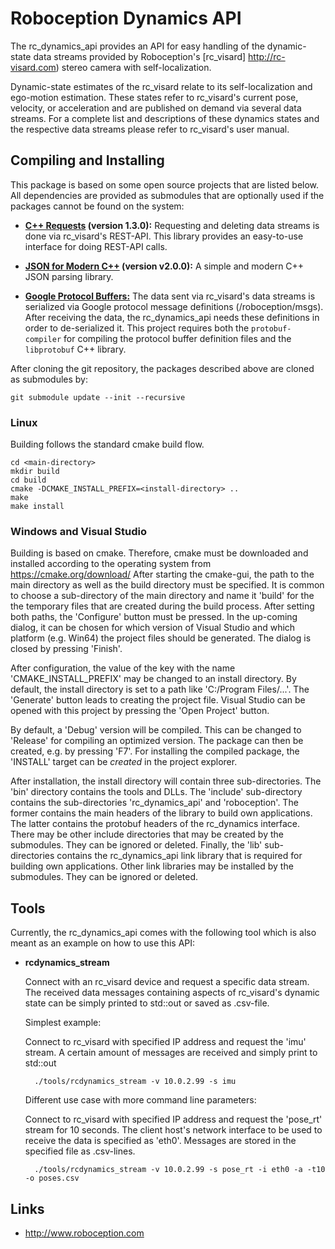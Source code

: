 Roboception Dynamics API
========================

The rc_dynamics_api provides an API for easy handling of the dynamic-state data
streams provided by Roboception's [rc_visard]
http://rc-visard.com) stereo camera with self-localization.

Dynamic-state estimates of the rc_visard relate to its self-localization and
ego-motion estimation. These states refer to rc_visard's current pose,
velocity, or acceleration and are published on demand via several data streams.
For a complete list and descriptions of these dynamics states and the
respective data streams please refer to rc_visard's user manual.

Compiling and Installing
------------------------

This package is based on some open source projects that are listed below. All
dependencies are provided as submodules that are optionally used if the
packages cannot be found on the system:

- **[C++ Requests](https://github.com/whoshuu/cpr) (version 1.3.0):**
Requesting and deleting data streams is done via rc_visard's REST-API. This
library provides an easy-to-use interface for doing REST-API calls.

- **[JSON for Modern C++](https://github.com/nlohmann/json) (version v2.0.0):**
A simple and modern C++ JSON parsing library.

- **[Google Protocol Buffers:](https://developers.google.com/protocol-buffers/)**
The data sent via rc_visard's data streams is serialized via Google protocol
message definitions (/roboception/msgs). After receiving the data, the
rc_dynamics_api needs these definitions in order to de-serialized it. This
project requires both the `protobuf-compiler` for compiling the protocol buffer
definition files and the `libprotobuf` C++ library.

After cloning the git repository, the packages described above are cloned as
submodules by:

    git submodule update --init --recursive

### Linux

Building follows the standard cmake build flow.

    cd <main-directory>
    mkdir build
    cd build
    cmake -DCMAKE_INSTALL_PREFIX=<install-directory> ..
    make
    make install

### Windows and Visual Studio

Building is based on cmake. Therefore, cmake must be downloaded and installed
according to the operating system from https://cmake.org/download/ After
starting the cmake-gui, the path to the main directory as well as the build
directory must be specified. It is common to choose a sub-directory of the
main directory and name it 'build' for the the temporary files that are created
during the build process. After setting both paths, the 'Configure' button must
be pressed. In the up-coming dialog, it can be chosen for which version of
Visual Studio and which platform (e.g. Win64) the project files should be
generated. The dialog is closed by pressing 'Finish'.

After configuration, the value of the key with the name 'CMAKE_INSTALL_PREFIX'
may be changed to an install directory. By default, the install directory is
set to a path like 'C:/Program Files/...'. The 'Generate' button leads to
creating the project file. Visual Studio can be opened with this project by
pressing the 'Open Project' button.

By default, a 'Debug' version will be compiled. This can be changed to 'Release'
for compiling an optimized version. The package can then be created, e.g. by
pressing 'F7'. For installing the compiled package, the 'INSTALL' target can be
*created* in the project explorer.

After installation, the install directory will contain three sub-directories.
The 'bin' directory contains the tools and DLLs. The 'include' sub-directory
contains the sub-directories 'rc_dynamics_api' and 'roboception'. The former
contains the main headers of the library to build own applications. The latter
contains the protobuf headers of the rc_dynamics interface. There may be other
include directories that may be created by the submodules. They can be ignored
or deleted. Finally, the 'lib' sub-directories contains the rc_dynamics_api
link library that is required for building own applications. Other link
libraries may be installed by the submodules. They can be ignored or deleted.

Tools
-----

Currently, the rc_dynamics_api comes with the following tool which is also
meant as an example on how to use this API:

- **rcdynamics_stream**

    Connect with an rc_visard device and request a specific data stream. The
    received data messages containing aspects of rc_visard's dynamic state can
    be simply printed to std::out or saved as .csv-file.

    Simplest example:

    Connect to rc_visard with specified IP address and request the 'imu' stream.
    A certain amount of messages are received and simply print to std::out

        ./tools/rcdynamics_stream -v 10.0.2.99 -s imu

    Different use case with more command line parameters:

    Connect to rc_visard with specified IP address and request the 'pose_rt'
    stream for 10 seconds. The client host's network interface to be used to
    receive the data is specified as 'eth0'. Messages are stored in the
    specified file as .csv-lines.

        ./tools/rcdynamics_stream -v 10.0.2.99 -s pose_rt -i eth0 -a -t10 -o poses.csv

Links
-----

- http://www.roboception.com
